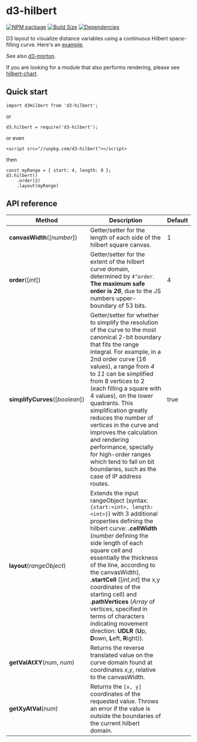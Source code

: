 d3-hilbert
==============

[![NPM package][npm-img]][npm-url]
[![Build Size][build-size-img]][build-size-url]
[![Dependencies][dependencies-img]][dependencies-url]

D3 layout to visualize distance variables using a continuous Hilbert space-filling curve. Here's an [example](https://observablehq.com/@vasturiano/hilbert-curve).

See also [d3-morton](https://github.com/vasturiano/d3-morton-order).

If you are looking for a module that also performs rendering, please see [hilbert-chart](https://github.com/vasturiano/hilbert-chart).

## Quick start

```
import d3Hilbert from 'd3-hilbert';
```
or
```
d3.hilbert = require('d3-hilbert');
```
or even
```
<script src="//unpkg.com/d3-hilbert"></script>
```
then
```
const myRange = { start: 4, length: 9 };
d3.hilbert()
    .order(2)
    .layout(myRange)
```

## API reference

| Method | Description | Default |
| ------------------ | -------------------------------------------------------------------------------------------------------------------------- | ------------- |
| **canvasWidth**([*number*]) | Getter/setter for the length of each side of the hilbert square canvas. | 1 |
| **order**([*int*]) | Getter/setter for the extent of the hilbert curve domain, determined by `4^order`. **The maximum safe order is *26***, due to the JS numbers upper-boundary of 53 bits. | 4 |
| **simplifyCurves**([*boolean*]) | Getter/setter for whether to simplify the resolution of the curve to the most canonical 2-bit boundary that fits the range integral. For example, in a 2nd order curve (16 values), a range from *4* to *11* can be simplified from 8 vertices to 2 (each filling a square with 4 values), on the lower quadrants. This simplification greatly reduces the number of vertices in the curve and improves the calculation and rendering performance, specially for high-order ranges which tend to fall on bit boundaries, such as the case of IP address routes. | true |
| **layout**(*rangeObject*) | Extends the input rangeObject (syntax: `{start:<int>, length:<int>}`) with 3 additional properties defining the hilbert curve: **.cellWidth** (*number* defining the side length of each square cell and essentially the thickness of the line, according to the canvasWidth), **.startCell** ([*int*,*int*] the x,y coordinates of the starting cell) and **.pathVertices** (*Array* of vertices, specified in terms of characters indicating movement direction: **UDLR** (**U**p, **D**own, **L**eft, **R**ight)). | |
| **getValAtXY**(*num*, *num*) | Returns the reverse translated value on the curve domain found at coordinates *x*,*y*, relative to the canvasWidth. | |
| **getXyAtVal**(*num*) | Returns the `[x, y]` coordinates of the requested value. Throws an error if the value is outside the boundaries of the current hilbert domain. | |


[npm-img]: https://img.shields.io/npm/v/d3-hilbert.svg
[npm-url]: https://npmjs.org/package/d3-hilbert
[build-size-img]: https://img.shields.io/bundlephobia/minzip/d3-hilbert.svg
[build-size-url]: https://bundlephobia.com/result?p=d3-hilbert
[dependencies-img]: https://img.shields.io/david/vasturiano/d3-hilbert.svg
[dependencies-url]: https://david-dm.org/vasturiano/d3-hilbert
